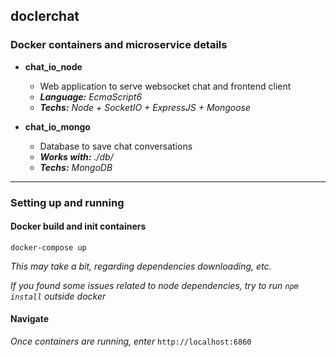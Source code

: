 ## doclerchat

### Docker containers and microservice details

-  **chat_io_node** 
	- Web application to serve websocket chat and frontend client
	- ***Language:** EcmaScript6*
	- ***Techs:** Node + SocketIO + ExpressJS + Mongoose*

-  **chat_io_mongo** 
	- Database to save chat conversations
	- ***Works with:** ./db/*
	- ***Techs:** MongoDB*

---

### Setting up and running
#### Docker build and init containers
```docker-compose up```

*This may take a bit, regarding dependencies downloading, etc.*

*If you found some issues related to node dependencies, try to run `npm install` outside docker*

#### Navigate
*Once containers are running, enter*
```http://localhost:6860```
